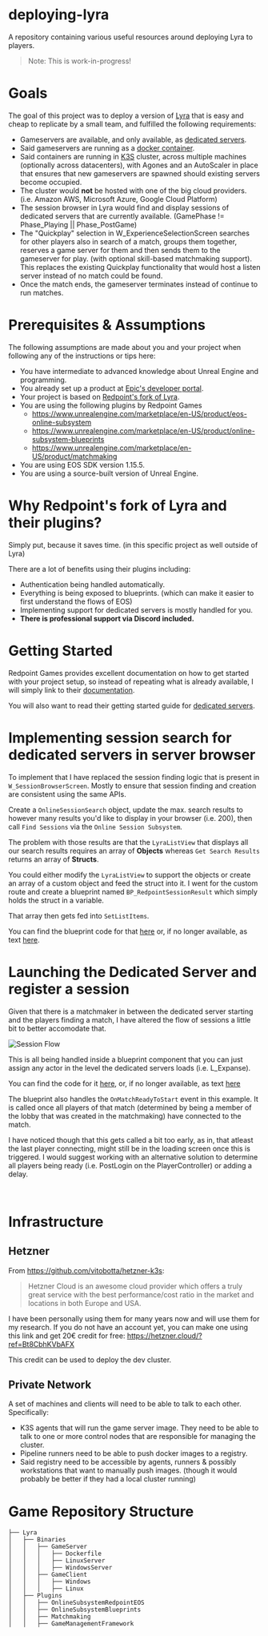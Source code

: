 # deploying-lyra
A repository containing various useful resources around deploying Lyra to players.

> Note: This is work-in-progress!

# Goals

The goal of this project was to deploy a version of [Lyra](https://docs.unrealengine.com/5.0/en-US/lyra-sample-game-in-unreal-engine/) that is easy and cheap to replicate by a small team, and fulfilled the following requirements:

* Gameservers are available, and only available, as [dedicated servers](https://docs.unrealengine.com/5.2/en-US/setting-up-dedicated-servers-in-unreal-engine/).
* Said gameservers are running as a [docker container](https://www.docker.com/resources/what-container/#:~:text=A%20Docker%20container%20image%20is,tools%2C%20system%20libraries%20and%20settings.).
* Said containers are running in [K3S](https://k3s.io/) cluster, across multiple machines (optionally across datacenters), with Agones and an AutoScaler in place that ensures that new gameservers are spawned should existing servers become occupied.
* The cluster would **not** be hosted with one of the big cloud providers. (i.e. Amazon AWS, Microsoft Azure, Google Cloud Platform)
* The session browser in Lyra would find and display sessions of dedicated servers that are currently available. (GamePhase != Phase_Playing || Phase_PostGame)
* The "Quickplay" selection in W_ExperienceSelectionScreen searches for other players also in search of a match, groups them together, reserves a game server for them and then sends them to the gameserver for play. (with optional skill-based matchmaking support). This replaces the existing Quickplay functionality that would host a listen server instead of no match could be found.
* Once the match ends, the gameserver terminates instead of continue to run matches.

# Prerequisites & Assumptions

The following assumptions are made about you and your project when following any of the instructions or tips here:

* You have intermediate to advanced knowledge about Unreal Engine and programming.
* You already set up a product at [Epic's developer portal](https://dev.epicgames.com/portal/).
* Your project is based on [Redpoint's fork of Lyra](https://docs.redpoint.games/eos-online-subsystem/docs/example_project/#lyra-example-project).
* You are using the following plugins by Redpoint Games
    * https://www.unrealengine.com/marketplace/en-US/product/eos-online-subsystem
    * https://www.unrealengine.com/marketplace/en-US/product/online-subsystem-blueprints
    * https://www.unrealengine.com/marketplace/en-US/product/matchmaking
* You are using EOS SDK version 1.15.5.
* You are using a source-built version of Unreal Engine.

# Why Redpoint's fork of Lyra and their plugins?

Simply put, because it saves time. (in this specific project as well outside of Lyra)

There are a lot of benefits using their plugins including:

* Authentication being handled automatically.
* Everything is being exposed to blueprints. (which can make it easier to first understand the flows of EOS)
* Implementing support for dedicated servers is mostly handled for you.
* **There is professional support via Discord included.**

# Getting Started

Redpoint Games provides excellent documentation on how to get started with your project setup, so instead of repeating what is already available, I will simply link to their [documentation](https://docs.redpoint.games/eos-online-subsystem/docs/core_getting_started).

You will also want to read their getting started guide for [dedicated servers](https://docs.redpoint.games/eos-online-subsystem/docs/dedis_overview).

# Implementing session search for dedicated servers in server browser

To implement that I have replaced the session finding logic that is present in ``W_SessionBrowserScreen``. Mostly to ensure that session finding and creation are consistent using the same APIs.

Create a ``OnlineSessionSearch`` object, update the max. search results to however many results you'd like to display in your browser (i.e. 200), then call ``Find Sessions`` via the ``Online Session Subsystem``.

The problem with those results are that the ``LyraListView`` that displays all our search results requires an array of **Objects** whereas ``Get Search Results`` returns an array of **Structs**.

You could either modify the ``LyraListView`` to support the objects or create an array of a custom object and feed the struct into it. I went for the custom route and create a blueprint named ``BP_RedpointSessionResult`` which simply holds the struct in a variable.

That array then gets fed into ``SetListItems``. 

You can find the blueprint code for that [here](https://blueprintue.com/render/rsi1l6ll/) or, if no longer available, as text [here](/blueprints/W_SessionBrowserScreen.blueprint).

# Launching the Dedicated Server and register a session

Given that there is a matchmaker in between the dedicated server starting and the players finding a match, I have altered the flow of sessions a little bit to better accomodate that.

![Session Flow](images/diagrams/Session%20Flow.drawio.png)

This is all being handled inside a blueprint component that you can just assign any actor in the level the dedicated servers loads (i.e. L_Expanse).

You can find the code for it [here](https://blueprintue.com/blueprint/tde09g8u/), or, if no longer available, as text [here](/blueprints/BPC_DedicatedServerInit.blueprint)

The blueprint also handles the ``OnMatchReadyToStart`` event in this example. It is called once all players of that match (determined by being a member of the lobby that was created in the matchmaking) have connected to the match.

I have noticed though that this gets called a bit too early, as in, that atleast the last player connecting, might still be in the loading screen once this is triggered. I would suggest working with an alternative solution to determine all players being ready (i.e. PostLogin on the PlayerController) or adding a delay.

&nbsp;

# Infrastructure

## Hetzner

From https://github.com/vitobotta/hetzner-k3s: 

> Hetzner Cloud is an awesome cloud provider which offers a truly great service with the best performance/cost ratio in the market and locations in both Europe and USA.

I have been personally using them for many years now and will use them for my research. If you do not have an account yet, you can make one using this link and get 20€ credit for free: https://hetzner.cloud/?ref=Bt8CbhKVbAFX

This credit can be used to deploy the dev cluster.

## Private Network

A set of machines and clients will need to be able to talk to each other. Specifically:

* K3S agents that will run the game server image. They need to be able to talk to one or more control nodes that are responsible for managing the cluster.
* Pipeline runners need to be able to push docker images to a registry.
* Said registry need to be accessible by agents, runners & possibly workstations that want to manually push images. (though it would probably be better if they had a local cluster running)

# Game Repository Structure
    ├── Lyra
    │   ├── Binaries
    │   │   ├── GameServer
    │   │   │   ├── Dockerfile
    │   │   │   ├── LinuxServer
    │   │   │   ├── WindowsServer
    │   │   ├── GameClient
    │   │   │   ├── Windows
    │   │   │   ├── Linux
    │   ├── Plugins
    │   │   ├── OnlineSubsystemRedpointEOS
    │   │   ├── OnlineSubsystemBlueprints
    │   │   ├── Matchmaking
    │   │   ├── GameManagementFramework